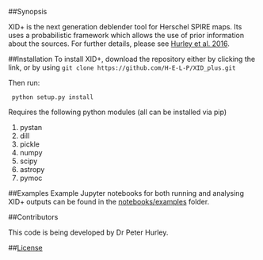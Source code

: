 
##Synopsis

XID+ is the next generation deblender tool for Herschel SPIRE maps. Its uses a probabilistic framework which allows the use of prior information about the sources. For further details, please see [Hurley et al. 2016](http://mnras.oxfordjournals.org/content/464/1/885).



##Installation
To install XID+, download the repository either by clicking the link, or by using 
```git clone https://github.com/H-E-L-P/XID_plus.git```

Then run:

``` python setup.py install```

Requires the following python modules (all can be installed via pip)
1. pystan
2. dill
3. pickle
4. numpy
5. scipy
6. astropy
7. pymoc


##Examples
Example Jupyter notebooks for both running and analysing XID+ outputs can be found in the [notebooks/examples](notebooks/examples) folder.

##Contributors

This code is being developed by Dr Peter Hurley. 

##[License](Licence.md)

